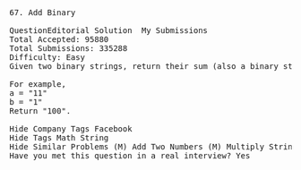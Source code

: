 <pre>
67. Add Binary  

QuestionEditorial Solution  My Submissions
Total Accepted: 95880
Total Submissions: 335288
Difficulty: Easy
Given two binary strings, return their sum (also a binary string).

For example,
a = "11"
b = "1"
Return "100".

Hide Company Tags Facebook
Hide Tags Math String
Hide Similar Problems (M) Add Two Numbers (M) Multiply Strings (E) Plus One
Have you met this question in a real interview? Yes  
</pre>
